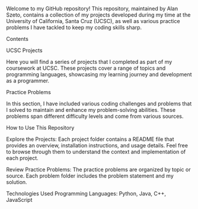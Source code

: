 Welcome to my GitHub repository! This repository, maintained by Alan Szeto, contains a collection of my projects developed during my time at the University of California, Santa Cruz (UCSC), as well as various practice problems I have tackled to keep my coding skills sharp.

Contents

UCSC Projects

Here you will find a series of projects that I completed as part of my coursework at UCSC. These projects cover a range of topics and programming languages, showcasing my learning journey and development as a programmer.

Practice Problems

In this section, I have included various coding challenges and problems that I solved to maintain and enhance my problem-solving abilities. These problems span different difficulty levels and come from various sources.

How to Use This Repository

Explore the Projects: Each project folder contains a README file that provides an overview, installation instructions, and usage details. Feel free to browse through them to understand the context and implementation of each project.

Review Practice Problems: The practice problems are organized by topic or source. Each problem folder includes the problem statement and my solution.

Technologies Used
Programming Languages: Python, Java, C++, JavaScript
